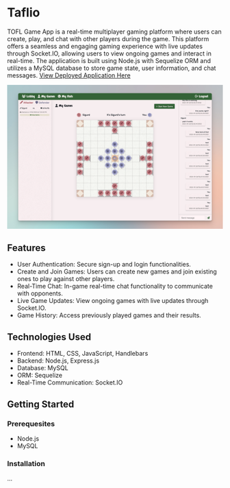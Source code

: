 # Taflio 
TOFL Game App is a real-time multiplayer gaming platform where users can create, play, and chat with other players during the game. This platform offers a seamless and engaging gaming experience with live updates through Socket.IO, allowing users to view ongoing games and interact in real-time. The application is built using Node.js with Sequelize ORM and utilizes a MySQL database to store game state, user information, and chat messages. [View Deployed Application Here](https://toff-leo-6bd4612bd777.herokuapp.com/)

![Readme Image](./public/images/readme.png)



## Features 
* User Authentication: Secure sign-up and login functionalities.
* Create and Join Games: Users can create new games and join existing ones to play against other players.
* Real-Time Chat: In-game real-time chat functionality to communicate with opponents.
* Live Game Updates: View ongoing games with live updates through Socket.IO.
* Game History: Access previously played games and their results.

## Technologies Used
* Frontend: HTML, CSS, JavaScript, Handlebars
* Backend: Node.js, Express.js
* Database: MySQL
* ORM: Sequelize
* Real-Time Communication: Socket.IO

## Getting Started 
### Prerequesites 
* Node.js
* MySQL

### Installation 
... 

